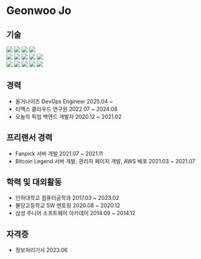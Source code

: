 # Geonwoo Jo
## 기술
![](https://img.shields.io/badge/TypeScript-007acc?logo=TypeScript&logoColor=white)
![](https://img.shields.io/badge/JavaScript-F7DF1E?logo=JavaScript&logoColor=white)
![](https://img.shields.io/badge/Java-FF7800?logo=Java&logoColor=white)
![](https://img.shields.io/badge/Python-3776AB?logo=Python&logoColor=white)   
![](https://img.shields.io/badge/Node.js-339933?logo=Node.js&logoColor=white")
![](https://img.shields.io/badge/NestJS-E0234E?logo=NestJS&logoColor=white)
![](https://img.shields.io/badge/Express-000000?logo=Express&logoColor=white)
![](https://img.shields.io/badge/Spring-6DB33F?logo=Spring&logoColor=white)
![](https://img.shields.io/badge/MySQL-4479A1?logo=MySQL&logoColor=white)   
![](https://img.shields.io/badge/Amazon%20AWS-232F32?logo=Amazon%20AWS&logoColor=white)
![](https://img.shields.io/badge/Docker-2496ED?logo=Docker&logoColor=white)
![](https://img.shields.io/badge/Kubernetes-326CE5?logo=Kubernetes&logoColor=white)
![](https://img.shields.io/badge/Helm-0F1689?logo=Helm&logoColor=white)
![](https://img.shields.io/badge/Linux-FCC624?logo=Linux&logoColor=white)

## 경력
* 올거나이즈 DevOps Engineer 2025.04 ~   
* 티맥스 클라우드 연구원 2022.07 ~ 2024.08
* 오늘의 픽업 백엔드 개발자 2020.12 ~ 2021.02

## 프리랜서 경력
* Fanpick 서버 개발 2021.07 ~ 2021.11
* Bitcoin Legend 서버 개발, 관리자 페이지 개발, AWS 배포 2021.03 ~ 2021.07

## 학력 및 대외활동
* 인하대학교 컴퓨터공학과 2017.03 ~ 2023.02
* 불당고등학교 SW 멘토링 2020.08 ~ 2020.12
* 삼성 주니어 소프트웨어 아카데미 2014.09 ~ 2014.12

## 자격증
* 정보처리기사 2023.06
